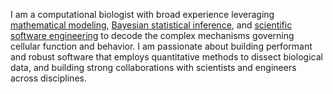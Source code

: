 I am a computational biologist with broad experience leveraging [mathematical modeling](https://elifesciences.org/articles/84878), [Bayesian statistical inference](https://www.pnas.org/doi/10.1073/pnas.1907869116), and [scientific software engineering](https://cremerlab.github.io/hplc-py) to decode the complex mechanisms governing cellular function and behavior. I am passionate about building performant and robust software that employs quantitative methods to dissect biological data, and building strong collaborations with scientists and engineers across disciplines.
